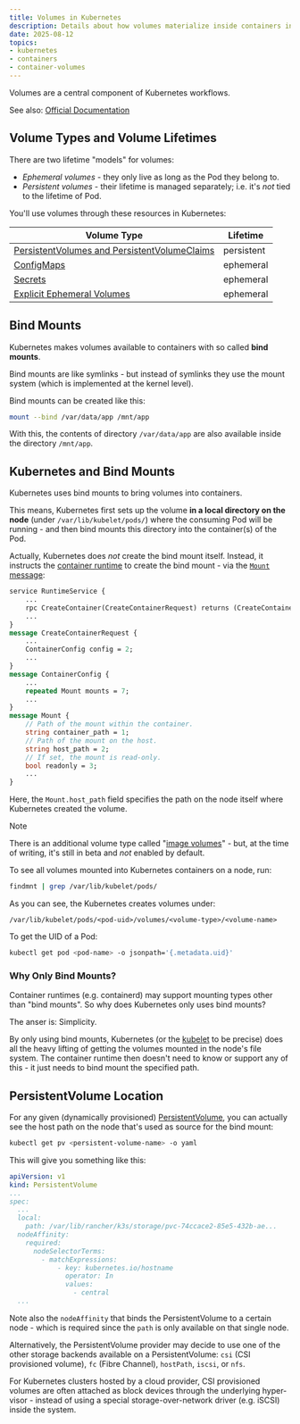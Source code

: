 ```yaml
---
title: Volumes in Kubernetes
description: Details about how volumes materialize inside containers in Kubernetes
date: 2025-08-12
topics:
- kubernetes
- containers
- container-volumes
---
```


Volumes are a central component of Kubernetes workflows.

See also: [Official Documentation](https://kubernetes.io/docs/concepts/storage/volumes/)

## Volume Types and Volume Lifetimes

There are two lifetime "models" for volumes:

* *Ephemeral volumes* - they only live as long as the Pod they belong to.
* *Persistent volumes* - their lifetime is managed separately; i.e. it's *not* tied to the lifetime of Pod.

You'll use volumes through these resources in Kubernetes:

| Volume Type                                                                           | Lifetime
| ------------------------------------------------------------------------------------- | ----------
| [PersistentVolumes and PersistentVolumeClaims](../resources/persistent-volumes.md)    | persistent
| [ConfigMaps](../resources/configmaps.md)                                              | ephemeral
| [Secrets](../resources/secrets.md)                                                    | ephemeral
| [Explicit Ephemeral Volumes](../resources/pods-ephemeral-volumes.md)                  | ephemeral

## Bind Mounts

Kubernetes makes volumes available to containers with so called **bind mounts**.

Bind mounts are like symlinks - but instead of symlinks they use the mount system (which is implemented at the kernel level).

Bind mounts can be created like this:

```sh
mount --bind /var/data/app /mnt/app
```

With this, the contents of directory `/var/data/app` are also available inside the directory `/mnt/app`.

## Kubernetes and Bind Mounts

Kubernetes uses bind mounts to bring volumes into containers.

This means, Kubernetes first sets up the volume **in a local directory on the node** (under `/var/lib/kubelet/pods/`) where the consuming Pod will be running - and then bind mounts this directory into the container(s) of the Pod.

Actually, Kubernetes does *not* create the bind mount itself. Instead, it instructs the [container runtime](kubelet-cri.md) to create the bind mount - via the [`Mount` message](https://github.com/kubernetes/cri-api/blob/master/pkg/apis/runtime/v1/api.proto):

```proto
service RuntimeService {
    ...
    rpc CreateContainer(CreateContainerRequest) returns (CreateContainerResponse) {}
    ...
}
message CreateContainerRequest {
    ...
    ContainerConfig config = 2;
    ...
}
message ContainerConfig {
    ...
    repeated Mount mounts = 7;
    ...
}
message Mount {
    // Path of the mount within the container.
    string container_path = 1;
    // Path of the mount on the host.
    string host_path = 2;
    // If set, the mount is read-only.
    bool readonly = 3;
    ...
}
```

Here, the `Mount.host_path` field specifies the path on the node itself where Kubernetes created the volume.

> [!NOTE]
> There is an additional volume type called "[image volumes](https://kubernetes.io/docs/tasks/configure-pod-container/image-volumes/)" - but, at the time of writing, it's still in beta and *not* enabled by default.

To see all volumes mounted into Kubernetes containers on a node, run:

```sh
findmnt | grep /var/lib/kubelet/pods/
```

As you can see, the Kubernetes creates volumes under:

```
/var/lib/kubelet/pods/<pod-uid>/volumes/<volume-type>/<volume-name>
```

To get the UID of a Pod:

```sh
kubectl get pod <pod-name> -o jsonpath='{.metadata.uid}'
```

### Why Only Bind Mounts?

Container runtimes (e.g. containerd) may support mounting types other than "bind mounts". So why does Kubernetes only uses bind mounts?

The anser is: Simplicity.

By only using bind mounts, Kubernetes (or the [kubelet](kubelet-cri.md) to be precise) does all the heavy lifting of getting the volumes mounted in the node's file system. The container runtime then doesn't need to know or support any of this - it just needs to bind mount the specified path.

## PersistentVolume Location

For any given (dynamically provisioned) [PersistentVolume](../resources/persistent-volumes.md), you can actually see the host path on the node that's used as source for the bind mount:

```sh
kubectl get pv <persistent-volume-name> -o yaml
```

This will give you something like this:

```yaml {lineNos=true,hl_lines="7"}
apiVersion: v1
kind: PersistentVolume
...
spec:
  ...
  local:
    path: /var/lib/rancher/k3s/storage/pvc-74ccace2-85e5-432b-ae...
  nodeAffinity:
    required:
      nodeSelectorTerms:
        - matchExpressions:
            - key: kubernetes.io/hostname
              operator: In
              values:
                - central
  ...
```

Note also the `nodeAffinity` that binds the PersistentVolume to a certain node - which is required since the `path` is only available on that single node.

Alternatively, the PersistentVolume provider may decide to use one of the other storage backends available on a PersistentVolume: `csi` (CSI provisioned volume), `fc` (Fibre Channel), `hostPath`, `iscsi`, or `nfs`.

For Kubernetes clusters hosted by a cloud provider, CSI provisioned volumes are often attached as block devices through the underlying hyper-visor - instead of using a special storage-over-network driver (e.g. iSCSI) inside the system.

